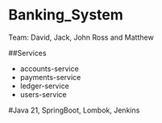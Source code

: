 # Banking_System
Team: David, Jack, John Ross and Matthew

##Services
- accounts-service
- payments-service
- ledger-service
- users-service

#Java 21, SpringBoot, Lombok, Jenkins
